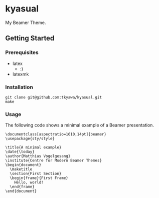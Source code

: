 # kyasual
My Beamer Theme. 

## Getting Started

### Prerequisites
- latex
  - :) 
- latexmk

### Installation
```
git clone git@github.com:tkyawa/kyasual.git
make
```

### Usage
The following code shows a minimal example of a Beamer presentation.
```
\documentclass[aspectratio=1610,14pt]{beamer}
\usepackage{sty/style}

\title{A minimal example}
\date{\today}
\author{Matthias Vogelgesang}
\institute{Centre for Modern Beamer Themes}
\begin{document}
  \maketitle
  \section{First Section}
  \begin{frame}{First Frame}
    Hello, world!
  \end{frame}
\end{document}
```
